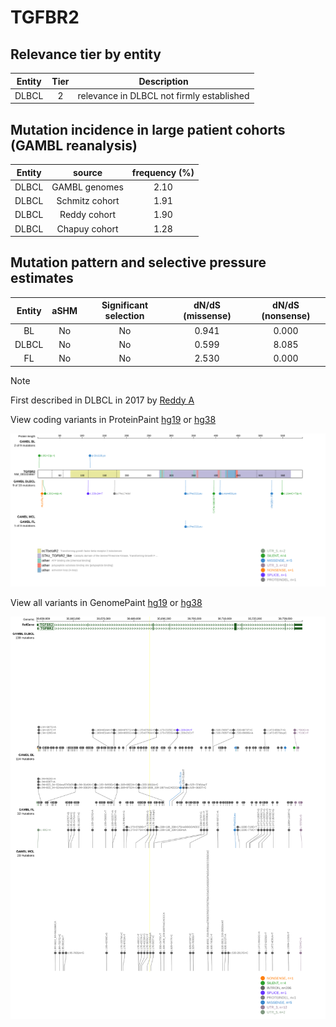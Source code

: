 # TGFBR2

## Relevance tier by entity

|Entity|Tier|Description                              |
|:------:|:----:|-----------------------------------------|
|DLBCL |2   |relevance in DLBCL not firmly established|

## Mutation incidence in large patient cohorts (GAMBL reanalysis)

|Entity|source        |frequency (%)|
|:------:|:--------------:|:-------------:|
|DLBCL |GAMBL genomes |2.10         |
|DLBCL |Schmitz cohort|1.91         |
|DLBCL |Reddy cohort  |1.90         |
|DLBCL |Chapuy cohort |1.28         |

## Mutation pattern and selective pressure estimates

|Entity|aSHM|Significant selection|dN/dS (missense)|dN/dS (nonsense)|
|:------:|:----:|:---------------------:|:----------------:|:----------------:|
|BL    |No  |No                   |0.941           |0.000           |
|DLBCL |No  |No                   |0.599           |8.085           |
|FL    |No  |No                   |2.530           |0.000           |


> [!NOTE]
> First described in DLBCL in 2017 by [Reddy A](https://pubmed.ncbi.nlm.nih.gov/28985567)


View coding variants in ProteinPaint [hg19](https://www.bcgsc.ca/downloads/morinlab/GAMBL/test/genes/TGFBR2_protein.html)  or [hg38](https://www.bcgsc.ca/downloads/morinlab/GAMBL/test/genes/TGFBR2_protein_hg38.html)

![image](images/proteinpaint/TGFBR2_NM_001024847.svg)

View all variants in GenomePaint [hg19](https://www.bcgsc.ca/downloads/morinlab/GAMBL/test/genes/TGFBR2.html)  or [hg38](https://www.bcgsc.ca/downloads/morinlab/GAMBL/test/genes/TGFBR2_hg38.html)

![image](images/proteinpaint/TGFBR2.svg)
